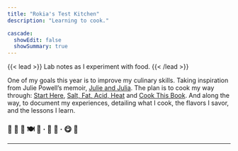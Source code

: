 ```yaml
---
title: "Rokia's Test Kitchen"
description: "Learning to cook."

cascade:
  showEdit: false
  showSummary: true
---
```


{{< lead >}}
Lab notes as I experiment with food. 
{{< /lead >}}

One of my goals this year is to improve my culinary skills. Taking inspiration from Julie Powell’s memoir, [Julie and Julia](https://search.worldcat.org/en/title/857993557). The plan is to cook my way through: [Start Here](https://search.worldcat.org/en/title/1351566683), [Salt, Fat, Acid, Heat](https://search.worldcat.org/en/title/952647644) and [Cook This Book](https://search.worldcat.org/en/title/1245851498). And along the way, to document my experiences, detailing what I cook, the flavors I savor, and the lessons I learn.


### 🔪 🥒 🥘 🍽️ 🍷 · 🥡 🥢 · 😋 📝 

---
